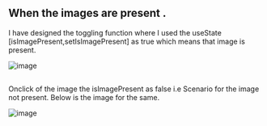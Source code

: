 ## When the images are present .

 I have designed the toggling function where I used the useState [isImagePresent,setIsImagePresent] as true which means that image is present. 

  ![image](https://github.com/ShreyasMandlik/Cards/assets/66509499/0745b580-669b-43fc-a128-9ffa03e9b361)

##

  Onclick of the image the isImagePresent as false i.e Scenario for the image not present. Below is the image for the same.

  ![image](https://github.com/ShreyasMandlik/Cards/assets/66509499/4cdc2e60-833e-414b-ace0-2db7cc7d68b9)
